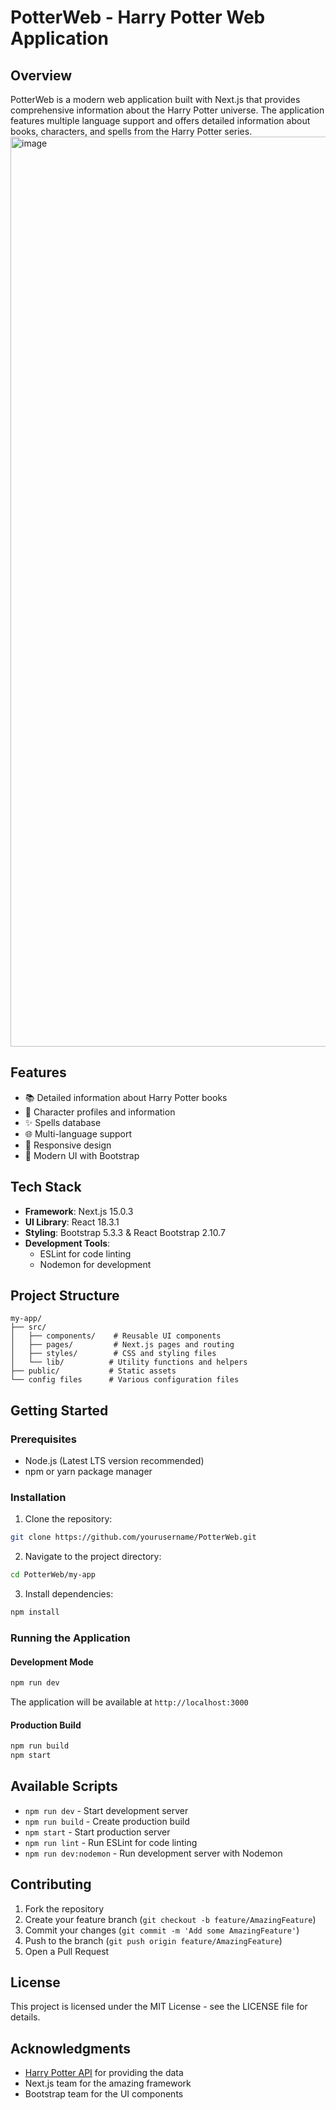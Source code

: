 # PotterWeb - Harry Potter Web Application

## Overview
PotterWeb is a modern web application built with Next.js that provides comprehensive information about the Harry Potter universe. The application features multiple language support and offers detailed information about books, characters, and spells from the Harry Potter series.
<img width="1456" alt="image" src="https://github.com/user-attachments/assets/74d3180a-c1f9-4de1-89d0-ad96a1904d22" />

## Features
- 📚 Detailed information about Harry Potter books
- 👥 Character profiles and information
- ✨ Spells database
- 🌐 Multi-language support
- 📱 Responsive design
- 🎨 Modern UI with Bootstrap

## Tech Stack
- **Framework**: Next.js 15.0.3
- **UI Library**: React 18.3.1
- **Styling**: Bootstrap 5.3.3 & React Bootstrap 2.10.7
- **Development Tools**:
  - ESLint for code linting
  - Nodemon for development

## Project Structure
```
my-app/
├── src/
│   ├── components/    # Reusable UI components
│   ├── pages/         # Next.js pages and routing
│   ├── styles/        # CSS and styling files
│   └── lib/          # Utility functions and helpers
├── public/           # Static assets
└── config files      # Various configuration files
```

## Getting Started

### Prerequisites
- Node.js (Latest LTS version recommended)
- npm or yarn package manager

### Installation
1. Clone the repository:
```bash
git clone https://github.com/yourusername/PotterWeb.git
```

2. Navigate to the project directory:
```bash
cd PotterWeb/my-app
```

3. Install dependencies:
```bash
npm install
```

### Running the Application

#### Development Mode
```bash
npm run dev
```
The application will be available at `http://localhost:3000`

#### Production Build
```bash
npm run build
npm start
```

## Available Scripts
- `npm run dev` - Start development server
- `npm run build` - Create production build
- `npm start` - Start production server
- `npm run lint` - Run ESLint for code linting
- `npm run dev:nodemon` - Run development server with Nodemon

## Contributing
1. Fork the repository
2. Create your feature branch (`git checkout -b feature/AmazingFeature`)
3. Commit your changes (`git commit -m 'Add some AmazingFeature'`)
4. Push to the branch (`git push origin feature/AmazingFeature`)
5. Open a Pull Request

## License
This project is licensed under the MIT License - see the LICENSE file for details.

## Acknowledgments
- [Harry Potter API](https://github.com/fedeperin/potterapi) for providing the data
- Next.js team for the amazing framework
- Bootstrap team for the UI components
